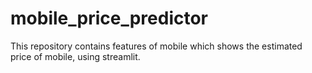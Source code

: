# mobile_price_predictor
This repository contains features of mobile which shows the estimated price of mobile, using streamlit.
